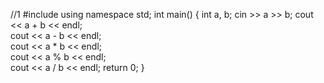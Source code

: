 //1
#include <iostream>
using namespace std;
int main() {
    int a, b;
    cin >> a >> b;
    cout << a + b << endl;  
    cout << a - b << endl;  
    cout << a * b << endl;  
    cout << a % b << endl;  
    cout << a / b << endl; 
    return 0;
}
